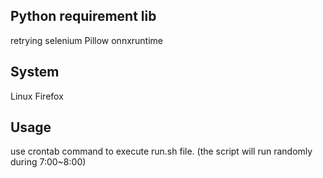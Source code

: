 ## Python requirement lib
retrying
selenium
Pillow
onnxruntime

## System
Linux Firefox 

## Usage
use crontab command to execute run.sh file.
(the script will run randomly during 7:00~8:00)

